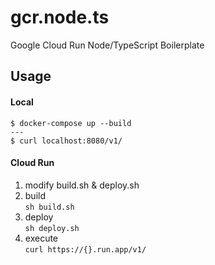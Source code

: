 # gcr.node.ts
Google Cloud Run Node/TypeScript Boilerplate  

## Usage
#### Local
```
$ docker-compose up --build
---
$ curl localhost:8080/v1/
```
#### Cloud Run
1. modify build.sh & deploy.sh
2. build  
  `sh build.sh`
3. deploy  
  `sh deploy.sh`
4. execute  
  `curl https://{}.run.app/v1/`